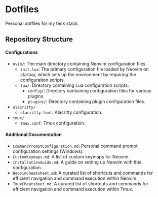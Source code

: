 # Dotfiles

Personal dotfiles for my teck stack.

## Repository Structure

#### Configurations

- `nvim/`: The main directory containing Neovim configuration files.
  - `init.lua`: The primary configuration file loaded by Neovim on startup, which sets up the environment by requiring the configuration scripts.
  - `lua/`: Directory containing Lua configuration scripts.
    - `config/`: Directory containing configuration files for various plugins.
    - `plugins/`: Directory containing plugin configuration files.
- `alacritty/`
  - `alacritty.toml`: Alacritty configuration.
- `tmux/`
  - `tmux.conf`: Tmux configuration.

#### Additional Documentation

- `CommandPromptConfiguration.md`: Personal command prompt configuration settings (Windows).
- `CustomKeymaps.md`: A list of custom keymaps for Neovim.
- `InstallationGuide.md`: A guide on setting up Neovim with this configuration.
- `NeovimCheatsheet.md`: A curated list of shortcuts and commands for efficient navigation and command execution within Neovim.
- `TmuxCheatsheet.md`: A curated list of shortcuts and commands for efficient navigation and command execution within Tmux.
